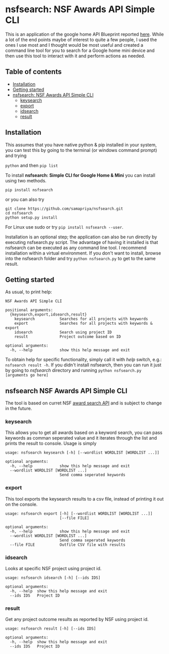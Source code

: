 # nsfsearch: NSF Awards API Simple CLI
This is an application of the google home API Blueprint reported [here](https://github.com/rithvikvibhu/GHLocalApi). While a lot of the end points maybe of interest to quite a few people, I used the ones I use most and I thought would be most useful and created a command line tool for you to search for a Google home mini device and then use this tool to interact with it and perform actions as needed.

## Table of contents
* [Installation](#installation)
* [Getting started](#getting-started)
* [nsfsearch: NSF Awards API Simple CLI](#nsfsearch-nsf-awards-api-simple-cli)
    * [keysearch](#keysearch)
    * [export](#export)
    * [idsearch](#idsearch)
    * [result](#result)

## Installation
This assumes that you have native python & pip installed in your system, you can test this by going to the terminal (or windows command prompt) and trying

```python``` and then ```pip list```


To install **nsfsearch: Simple CLI for Google Home & Mini** you can install using two methods.

```pip install nsfsearch```

or you can also try

```
git clone https://github.com/samapriya/nsfsearch.git
cd nsfsearch
python setup.py install
```
For Linux use sudo or try ```pip install nsfsearch --user```.

Installation is an optional step; the application can also be run directly by executing nsfsearch.py script. The advantage of having it installed is that nsfsearch can be executed as any command line tool. I recommend installation within a virtual environment. If you don't want to install, browse into the nsfsearch folder and try ```python nsfsearch.py``` to get to the same result.


## Getting started

As usual, to print help:

```
NSF Awards API Simple CLI

positional arguments:
  {keysearch,export,idsearch,result}
    keysearch           Searches for all projects with keywords
    export              Searches for all projects with keywords & export
    idsearch            Search using project ID
    result              Project outcome based on ID

optional arguments:
  -h, --help            show this help message and exit
```

To obtain help for specific functionality, simply call it with _help_ switch, e.g.: `nsfsearch result -h`. If you didn't install nsfsearch, then you can run it just by going to *nsfsearch* directory and running `python nsfsearch.py [arguments go here]`

## nsfsearch NSF Awards API Simple CLI
The tool is based on curret NSF [award search API](https://www.research.gov/common/webapi/awardapisearch-v1.htm) and is subject to change in the future.

### keysearch
This allows you to get all awards based on a keyword search, you can pass keywords as comman seperated value and it iterates through the list and prints the result to console. Usage is simply

```
usage: nsfsearch keysearch [-h] [--wordlist WORDLIST [WORDLIST ...]]

optional arguments:
  -h, --help            show this help message and exit
  --wordlist WORDLIST [WORDLIST ...]
                        Send comma seperated keywords
```

### export
This tool exports the keysearch results to a csv file, instead of printing it out on the console.

```
usage: nsfsearch export [-h] [--wordlist WORDLIST [WORDLIST ...]]
                        [--file FILE]

optional arguments:
  -h, --help            show this help message and exit
  --wordlist WORDLIST [WORDLIST ...]
                        Send comma seperated keywords
  --file FILE           Outfile CSV file with results
```

### idsearch
Looks at specific NSF project using project id.

```
usage: nsfsearch idsearch [-h] [--ids IDS]

optional arguments:
  -h, --help  show this help message and exit
  --ids IDS   Project ID
```

### result
Get any project outcome results as reported by NSF using project id.

```
usage: nsfsearch result [-h] [--ids IDS]

optional arguments:
  -h, --help  show this help message and exit
  --ids IDS   Project ID
```
